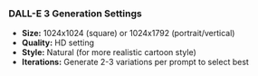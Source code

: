 ### DALL-E 3 Generation Settings
- **Size:** 1024x1024 (square) or 1024x1792 (portrait/vertical)
- **Quality:** HD setting
- **Style:** Natural (for more realistic cartoon style)
- **Iterations:** Generate 2-3 variations per prompt to select best
